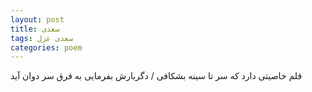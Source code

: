 ```yaml
---
layout: post
title: سعدی
tags: سعدی غزل
categories: poem
---
```


قلم خاصیتی دارد که سر تا سینه بشکافی / دگربارش بفرمایی به فرق سر دوان آید
